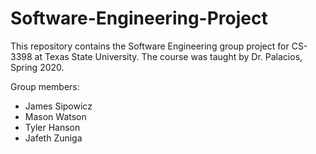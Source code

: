 # Software-Engineering-Project

This repository contains the Software Engineering group project for CS-3398 at Texas State University. The course was taught by Dr. Palacios, Spring 2020. 

Group members:
- James Sipowicz
- Mason Watson
- Tyler Hanson
- Jafeth Zuniga
